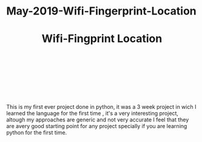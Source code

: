 # May-2019-Wifi-Fingerprint-Location


<html> 

  <header>
      
  <h1> Wifi-Fingprint Location </h1>
      
   </header> 
   
   <br><br><br><br><br>

   
   <body>
   
   This is my first ever project done in python, it was a 3 week project in wich I learned the language for the first time , it's a very interesting project, altough my approaches are generic and not very accurate I feel that they are avery good starting point for any project specially if you are learning python for the first time. 
 
   </body>   
